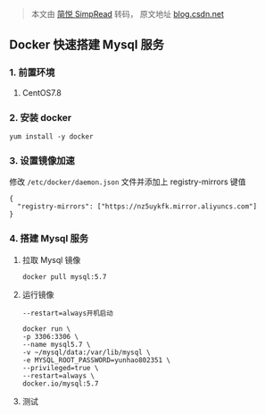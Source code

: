 > 本文由 [简悦 SimpRead](http://ksria.com/simpread/) 转码， 原文地址 [blog.csdn.net](https://blog.csdn.net/m0_37613503/article/details/119109878)

Docker 快速搭建 Mysql 服务
--------------------

### 1. 前置环境

1.  CentOS7.8

### 2. 安装 docker

```
yum install -y docker

```

### 3. 设置镜像加速

修改 `/etc/docker/daemon.json` 文件并添加上 registry-mirrors 键值

```
{
  "registry-mirrors": ["https://nz5uykfk.mirror.aliyuncs.com"]
}

```

### 4. 搭建 Mysql 服务

1. 拉取 Mysql 镜像

   ```
   docker pull mysql:5.7
   
   ```

2. 运行镜像

   

   ```
   --restart=always开机启动
   
   docker run \
   -p 3306:3306 \
   --name mysql5.7 \
   -v ~/mysql/data:/var/lib/mysql \
   -e MYSQL_ROOT_PASSWORD=yunhao802351 \
   --privileged=true \
   --restart=always \ 
   docker.io/mysql:5.7
   
   ```

3. 测试